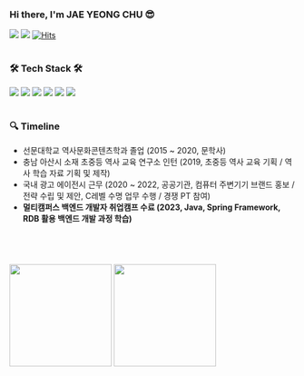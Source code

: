 <div align="left">

### Hi there, I'm JAE YEONG CHU 😎

<a href="mailto:chujy1224@gmail.com"><img src="https://img.shields.io/badge/chujy1224@gmail.com-EA4335?style=round-square&logo=gmail&logoColor=white"/></a>
<a href="https://chuuuu1224.tistory.com/"><img src="https://img.shields.io/badge/My%20Tech%20Blog-242424?style=round-square&logo=githubsponsors&logoColor=white"/></a>
[![Hits](https://hits.seeyoufarm.com/api/count/incr/badge.svg?url=https://github.com/chujaeyeong)](https://hits.seeyoufarm.com) 

#

### 🛠️ Tech Stack 🛠️ 

   <img src="https://img.shields.io/badge/java-007396?style=round-square&logo=java&logoColor=white"/>
   <img src="https://img.shields.io/badge/spring-6DB33F?style=round-square&logo=spring&logoColor=white"> 
   <img src="https://img.shields.io/badge/springboot-6DB33F?style=round-square&logo=springboot&logoColor=white">
   <img src="https://img.shields.io/badge/mysql-4479A1?style=round-square&logo=mysql&logoColor=white"> 
   <img src="https://img.shields.io/badge/oracle-F80000?style=round-square&logo=oracle&logoColor=white"> 
   <img src="https://img.shields.io/badge/linux-FCC624?style=round-square&logo=linux&logoColor=black"> 

#

### 🔍 Timeline 

   * 선문대학교 역사문화콘텐츠학과 졸업 (2015 ~ 2020, 문학사)
   * 충남 아산시 소재 초중등 역사 교육 연구소 인턴 (2019, 초중등 역사 교육 기획 / 역사 학습 자료 기획 및 제작)
   * 국내 광고 에이전시 근무 (2020 ~ 2022, 공공기관, 컴퓨터 주변기기 브랜드 홍보 / 전략 수립 및 제안, C레벨 수명 업무 수행 / 경쟁 PT 참여)
   * **멀티캠퍼스 백엔드 개발자 취업캠프 수료 (2023, Java, Spring Framework, RDB 활용 백엔드 개발 과정 학습)**

#

<br>

<p>
  <img height="180em" src="https://github-readme-stats.vercel.app/api?username=chujaeyeong&show_icons=true&include_all_commits=true&bg_color=30,e96443,904e95&title_color=fff&text_color=fff">
  <img height="180em" src="https://github-readme-stats.vercel.app/api/top-langs/?username=chujaeyeong&layout=compact&bg_color=30,e96443,904e95&title_color=fff&text_color=fff">
</p>

</div>
